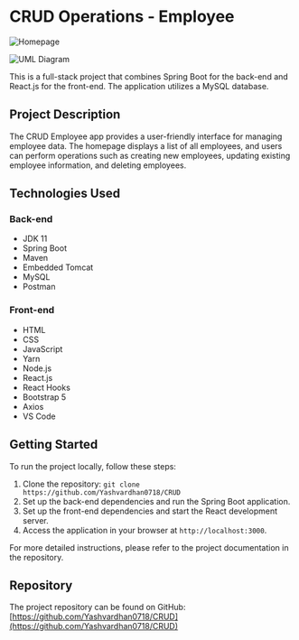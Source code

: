 # CRUD Operations - Employee

![Homepage](https://user-images.githubusercontent.com/67349235/175102934-8f73ce8b-6d32-4953-bf93-b0ea9aa97f38.png)

![UML Diagram](https://user-images.githubusercontent.com/67349235/175102037-241c1dc7-1538-4743-a2fc-4b5c2ea21b55.png)

This is a full-stack project that combines Spring Boot for the back-end and React.js for the front-end. The application utilizes a MySQL database.

## Project Description

The CRUD Employee app provides a user-friendly interface for managing employee data. The homepage displays a list of all employees, and users can perform operations such as creating new employees, updating existing employee information, and deleting employees.

## Technologies Used

### Back-end
- JDK 11
- Spring Boot
- Maven
- Embedded Tomcat
- MySQL
- Postman

### Front-end
- HTML
- CSS
- JavaScript
- Yarn
- Node.js
- React.js
- React Hooks
- Bootstrap 5
- Axios
- VS Code

## Getting Started

To run the project locally, follow these steps:

1. Clone the repository: `git clone https://github.com/Yashvardhan0718/CRUD`
2. Set up the back-end dependencies and run the Spring Boot application.
3. Set up the front-end dependencies and start the React development server.
4. Access the application in your browser at `http://localhost:3000`.

For more detailed instructions, please refer to the project documentation in the repository.

## Repository

The project repository can be found on GitHub: [https://github.com/Yashvardhan0718/CRUD](https://github.com/Yashvardhan0718/CRUD)
